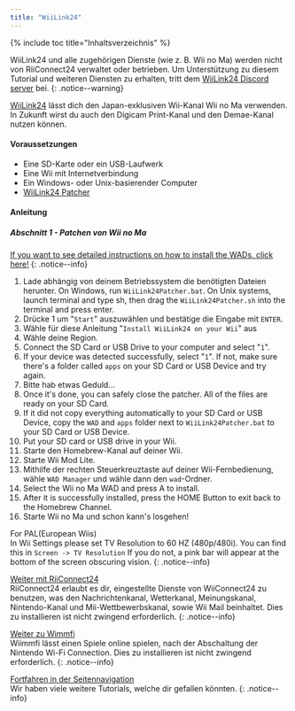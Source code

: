 ```yaml
---
title: "WiiLink24"
---
```


{% include toc title="Inhaltsverzeichnis" %}

WiiLink24 und alle zugehörigen Dienste (wie z. B. Wii no Ma) werden nicht von RiiConnect24 verwaltet oder betrieben. Um Unterstützung zu diesem Tutorial und weiteren Diensten zu erhalten, tritt dem [WiiLink24 Discord server](https://discord.gg/n4ta3w6) bei.
{: .notice--warning}

[WiiLink24](https://wiilink24.com/) lässt dich den Japan-exklusiven Wii-Kanal Wii no Ma verwenden. In Zukunft wirst du auch den Digicam Print-Kanal und den Demae-Kanal nutzen können.

#### Voraussetzungen

* Eine SD-Karte oder ein USB-Laufwerk
* Eine Wii mit Internetverbindung
* Ein Windows- oder Unix-basierender Computer
* [WiiLink24 Patcher](https://github.com/WiiLink24/WiiLink24-Patcher/releases)

#### Anleitung

##### Abschnitt 1 - Patchen von Wii no Ma

[If you want to see detailed instructions on how to install the WADs, click here!](wiimodlite)
{: .notice--info}

1. Lade abhängig von deinem Betriebssystem die benötigten Dateien herunter. On Windows, run `WiiLink24Patcher.bat`. On Unix systems, launch terminal and type sh, then drag the `WiiLink24Patcher.sh` into the terminal and press enter.
2. Drücke 1 um "`Start`" auszuwählen und bestätige die Eingabe mit `ENTER`.
3. Wähle für diese Anleitung "`Install WiiLink24 on your Wii`" aus
4. Wähle deine Region.
5. Connect the SD Card or USB Drive to your computer and select "`1`".
6. If your device was detected successfully, select "`1`". If not, make sure there's a folder called `apps` on your SD Card or USB Device and try again.
7. Bitte hab etwas Geduld...
8. Once it's done, you can safely close the patcher. All of the files are ready on your SD Card.
9. If it did not copy everything automatically to your SD Card or USB Device, copy the `WAD` and `apps` folder next to `WiiLink24Patcher.bat` to your SD Card or USB Device.
10. Put your SD card or USB drive in your Wii.
11. Starte den Homebrew-Kanal auf deiner Wii.
12. Starte Wii Mod Lite.
13. Mithilfe der rechten Steuerkreuztaste auf deiner Wii-Fernbedienung, wähle `WAD Manager` und wähle dann den `wad`-Ordner.
14. Select the Wii no Ma WAD and press A to install.
15. After it is successfully installed, press the HOME Button to exit back to the Homebrew Channel.
16. Starte Wii no Ma und schon kann's losgehen!

For PAL(European Wiis)<br> In Wii Settings please set TV Resolution to 60 HZ (480p/480i). You can find this in `Screen -> TV Resolution` If you do not, a pink bar will appear at the bottom of the screen obscuring vision.
{: .notice--info}

[Weiter mit RiiConnect24](riiconnect24)<br> RiiConnect24 erlaubt es dir, eingestellte Dienste von WiiConnect24 zu benutzen, was den Nachrichtenkanal, Wetterkanal, Meinungskanal, Nintendo-Kanal und Mii-Wettbewerbskanal, sowie Wii Mail beinhaltet. Dies zu installieren ist nicht zwingend erforderlich.
{: .notice--info}

[Weiter zu Wimmfi](wiimmfi)<br> Wiimmfi lässt einen Spiele online spielen, nach der Abschaltung der Nintendo Wi-Fi Connection. Dies zu installieren ist nicht zwingend erforderlich.
{: .notice--info}

[Fortfahren in der Seitennavigation](site-navigation)<br> Wir haben viele weitere Tutorials, welche dir gefallen könnten.
{: .notice--info}
